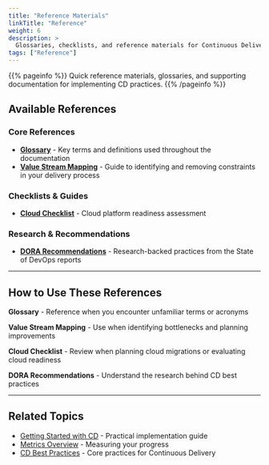 ```yaml
---
title: "Reference Materials"
linkTitle: "Reference"
weight: 6
description: >
  Glossaries, checklists, and reference materials for Continuous Delivery practices
tags: ["Reference"]
---
```


{{% pageinfo %}}
Quick reference materials, glossaries, and supporting documentation for implementing CD practices.
{{% /pageinfo %}}

## Available References

### Core References

- **[Glossary](/docs/reference/glossary)** - Key terms and definitions used throughout the documentation
- **[Value Stream Mapping](/docs/reference/value-stream-mapping)** - Guide to identifying and removing constraints in your delivery process

### Checklists & Guides

- **[Cloud Checklist](/docs/reference/cloud-checklist)** - Cloud platform readiness assessment

### Research & Recommendations

- **[DORA Recommendations](/docs/cd/dora-recommendations)** - Research-backed practices from the State of DevOps reports

---

## How to Use These References

**Glossary** - Reference when you encounter unfamiliar terms or acronyms

**Value Stream Mapping** - Use when identifying bottlenecks and planning improvements

**Cloud Checklist** - Review when planning cloud migrations or evaluating cloud readiness

**DORA Recommendations** - Understand the research behind CD best practices

---

## Related Topics

- [Getting Started with CD](/docs/cd/getting-started) - Practical implementation guide
- [Metrics Overview](/docs/metrics) - Measuring your progress
- [CD Best Practices](/docs/cd) - Core practices for Continuous Delivery
